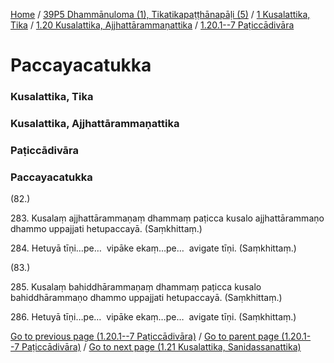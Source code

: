 
[Home](/) / [39P5 Dhammānuloma (1), Tikatikapaṭṭhānapāḷi (5)](../../../../39P5.md) / [1 Kusalattika, Tika](../../../1.md) / [1.20 Kusalattika, Ajjhattārammaṇattika](../../1.20.md) / [1.20.1--7 Paṭiccādivāra](../1.20.1--7.md)

# Paccayacatukka

### Kusalattika, Tika

### Kusalattika, Ajjhattārammaṇattika

### Paṭiccādivāra

### Paccayacatukka

(82.)

283\. Kusalaṃ ajjhattārammaṇaṃ dhammaṃ paṭicca kusalo ajjhattārammaṇo dhammo uppajjati hetupaccayā. (Saṃkhittaṃ.)

284\. Hetuyā tīṇi…pe…  vipāke ekaṃ…pe…  avigate tīṇi. (Saṃkhittaṃ.)

(83.)

285\. Kusalaṃ bahiddhārammaṇaṃ dhammaṃ paṭicca kusalo bahiddhārammaṇo dhammo uppajjati hetupaccayā. (Saṃkhittaṃ.)

286\. Hetuyā tīṇi…pe…  vipāke ekaṃ…pe…  avigate tīṇi. (Saṃkhittaṃ.)

[Go to previous page (1.20.1--7 Paṭiccādivāra)](../1.20.1--7.md) / [Go to parent page (1.20.1--7 Paṭiccādivāra)](../1.20.1--7.md) / [Go to next page (1.21 Kusalattika, Sanidassanattika)](../../1.21.md)



